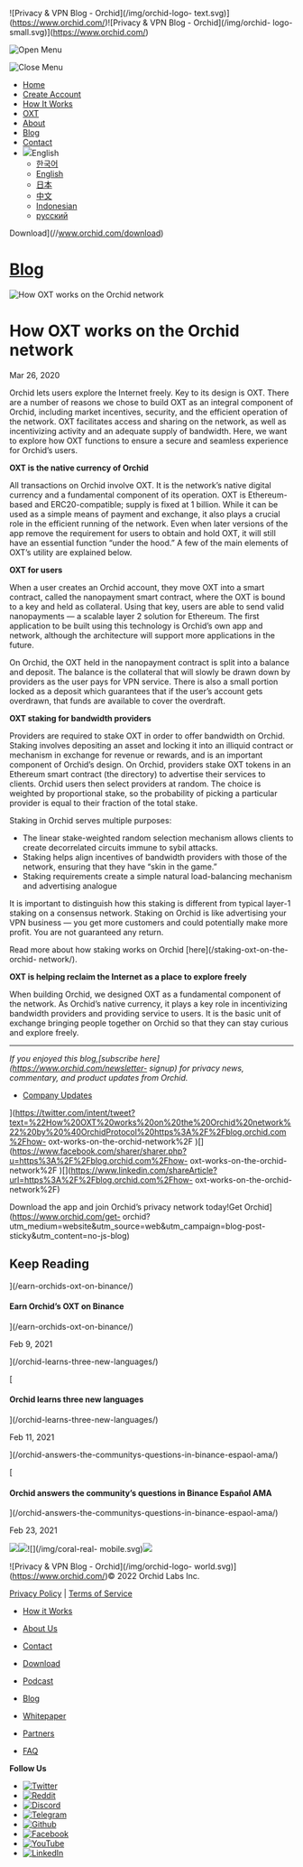 ![Privacy & VPN Blog - Orchid](/img/orchid-logo-
text.svg)](https://www.orchid.com/)![Privacy & VPN Blog - Orchid](/img/orchid-
logo-small.svg)](https://www.orchid.com/)

![Open Menu](/img/icons/hamburger.svg)

![Close Menu](/img/icons/close.svg)

  * [Home](https://www.orchid.com/)
  * [Create Account](https://www.orchid.com/join)
  * [How It Works](https://www.orchid.com/how-it-works)
  * [OXT](https://www.orchid.com/oxt)
  * [About](https://www.orchid.com/about-us)
  * [Blog](/)
  * [Contact](https://www.orchid.com/contact)
  * ![](/img/globe.svg)English
    * [한국어](//blog.ko.orchid.com/how-oxt-works-on-the-orchid-network/)
    * [English](//blog.orchid.com/how-oxt-works-on-the-orchid-network/)
    * [日本](//blog.ja.orchid.com/how-oxt-works-on-the-orchid-network/)
    * [中文](//blog.zh.orchid.com/how-oxt-works-on-the-orchid-network/)
    * [Indonesian](//blog.id.orchid.com/how-oxt-works-on-the-orchid-network/)
    * [русский](//blog.ru.orchid.com/how-oxt-works-on-the-orchid-network/)

Download](//www.orchid.com/download)

# [Blog](/)

![How OXT works on the Orchid
network](/static/efb9a8bd1abd9e823cfcc897fe2c47da/Orchid_BlogImage_HowOXT.png)

# How OXT works on the Orchid network

Mar 26, 2020  
  

Orchid lets users explore the Internet freely. Key to its design is OXT. There
are a number of reasons we chose to build OXT as an integral component of
Orchid, including market incentives, security, and the efficient operation of
the network. OXT facilitates access and sharing on the network, as well as
incentivizing activity and an adequate supply of bandwidth. Here, we want to
explore how OXT functions to ensure a secure and seamless experience for
Orchid’s users.

**OXT is the native currency of Orchid**

All transactions on Orchid involve OXT. It is the network’s native digital
currency and a fundamental component of its operation. OXT is Ethereum-based
and ERC20-compatible; supply is fixed at 1 billion. While it can be used as a
simple means of payment and exchange, it also plays a crucial role in the
efficient running of the network. Even when later versions of the app remove
the requirement for users to obtain and hold OXT, it will still have an
essential function “under the hood.” A few of the main elements of OXT’s
utility are explained below.

**OXT for users**

When a user creates an Orchid account, they move OXT into a smart contract,
called the nanopayment smart contract, where the OXT is bound to a key and
held as collateral. Using that key, users are able to send valid nanopayments
— a scalable layer 2 solution for Ethereum. The first application to be built
using this technology is Orchid’s own app and network, although the
architecture will support more applications in the future.

On Orchid, the OXT held in the nanopayment contract is split into a balance
and deposit. The balance is the collateral that will slowly be drawn down by
providers as the user pays for VPN service. There is also a small portion
locked as a deposit which guarantees that if the user’s account gets
overdrawn, that funds are available to cover the overdraft.

**OXT staking for bandwidth providers**

Providers are required to stake OXT in order to offer bandwidth on Orchid.
Staking involves depositing an asset and locking it into an illiquid contract
or mechanism in exchange for revenue or rewards, and is an important component
of Orchid’s design. On Orchid, providers stake OXT tokens in an Ethereum smart
contract (the directory) to advertise their services to clients. Orchid users
then select providers at random. The choice is weighted by proportional stake,
so the probability of picking a particular provider is equal to their fraction
of the total stake.

Staking in Orchid serves multiple purposes:

  * The linear stake-weighted random selection mechanism allows clients to create decorrelated circuits immune to sybil attacks.
  * Staking helps align incentives of bandwidth providers with those of the network, ensuring that they have “skin in the game.”
  * Staking requirements create a simple natural load-balancing mechanism and advertising analogue

It is important to distinguish how this staking is different from typical
layer-1 staking on a consensus network. Staking on Orchid is like advertising
your VPN business — you get more customers and could potentially make more
profit. You are not guaranteed any return.

Read more about how staking works on Orchid [here](/staking-oxt-on-the-orchid-
network/).

**OXT is helping reclaim the Internet as a place to explore freely**

When building Orchid, we designed OXT as a fundamental component of the
network. As Orchid’s native currency, it plays a key role in incentivizing
bandwidth providers and providing service to users. It is the basic unit of
exchange bringing people together on Orchid so that they can stay curious and
explore freely.

* * *

 _If you enjoyed this blog,[subscribe here](https://www.orchid.com/newsletter-
signup) for privacy news, commentary, and product updates from Orchid._

  * [Company Updates](/tag/company-updates/)

](https://twitter.com/intent/tweet?text=%22How%20OXT%20works%20on%20the%20Orchid%20network%22%20by%20%40OrchidProtocol%20https%3A%2F%2Fblog.orchid.com%2Fhow-
oxt-works-on-the-orchid-network%2F
)[](https://www.facebook.com/sharer/sharer.php?u=https%3A%2F%2Fblog.orchid.com%2Fhow-
oxt-works-on-the-orchid-network%2F
)[](https://www.linkedin.com/shareArticle?url=https%3A%2F%2Fblog.orchid.com%2Fhow-
oxt-works-on-the-orchid-network%2F)

Download the app and join Orchid’s privacy network today!Get
Orchid](https://www.orchid.com/get-
orchid?utm_medium=website&utm_source=web&utm_campaign=blog-post-
sticky&utm_content=no-js-blog)

## Keep Reading

](/earn-orchids-oxt-on-binance/)

#### Earn Orchid’s OXT on Binance

](/earn-orchids-oxt-on-binance/)

Feb 9, 2021

](/orchid-learns-three-new-languages/)

[

#### Orchid learns three new languages

](/orchid-learns-three-new-languages/)

Feb 11, 2021

](/orchid-answers-the-communitys-questions-in-binance-espaol-ama/)

[

#### Orchid answers the community’s questions in Binance Español AMA

](/orchid-answers-the-communitys-questions-in-binance-espaol-ama/)

Feb 23, 2021

![](/img/coral-electric.svg)![](/img/coral-real.svg)![](/img/coral-real-
mobile.svg)![](/img/footer-fish.svg)

![Privacy & VPN Blog - Orchid](/img/orchid-logo-
world.svg)](https://www.orchid.com/)© 2022 Orchid Labs Inc.

[Privacy Policy](https://www.orchid.com/privacy-policy) | [Terms of
Service](https://www.orchid.com/service-terms)

  * [How it Works](https://www.orchid.com/how-it-works)
  * [About Us](https://www.orchid.com/about-us)
  * [Contact](https://www.orchid.com/contact)

  * [Download](https://www.orchid.com/download)
  * [Podcast](https://www.orchid.com/podcast)
  * [Blog](/)

  * [Whitepaper](https://www.orchid.com/assets/whitepaper/whitepaper.pdf)
  * [Partners](https://www.orchid.com/partners)
  * [FAQ](https://www.orchid.com/faq)

 **Follow Us**

  * [![Twitter](/img/icons/social-twitter.svg)](https://twitter.com/OrchidProtocol)
  * [![Reddit](/img/icons/reddit.svg)](https://www.reddit.com/r/orchid/)
  * [![Discord](/img/icons/social-discord.svg)](https://discord.gg/GDbxmjxX9F)
  * [![Telegram](/img/icons/social-telegram.svg)](https://www.t.me/OrchidOfficial)
  * [![Github](/img/icons/social-github.svg)](https://github.com/OrchidTechnologies)
  * [![Facebook](/img/icons/social-facebook.svg)](https://www.facebook.com/OrchidProtocol)
  * [![YouTube](/img/icons/social-youtube.svg)](https://www.youtube.com/channel/UCIH_BKBlNemsCzDhPYZBlHw)
  * [![LinkedIn](/img/icons/social-linkedin.svg)](https://www.linkedin.com/company/orchidprotocol)

